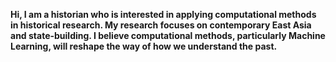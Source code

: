 **Hi, I am a historian who is interested in applying computational methods in historical research. My research focuses on contemporary East Asia and state-building. I believe computational methods, particularly Machine Learning, will reshape the way of how we understand the past.**